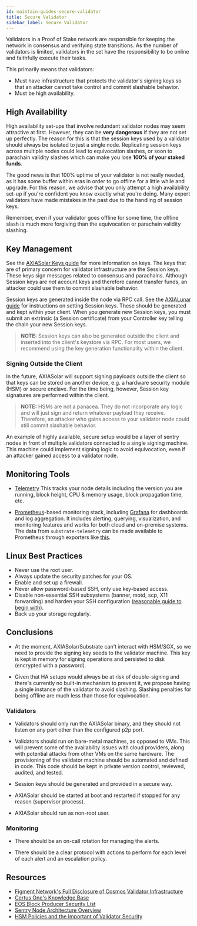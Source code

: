 ```yaml
---
id: maintain-guides-secure-validator
title: Secure Validator
sidebar_label: Secure Validator
---
```


Validators in a Proof of Stake network are responsible for keeping the network in consensus and verifying state transitions. As the number of validators is limited, validators in the set have the responsibility to be online and faithfully execute their tasks.

This primarily means that validators:

- Must have infrastructure that protects the validator's signing keys so that an attacker cannot take control and commit slashable behavior.
- Must be high availability.

## High Availability

High availability set-ups that involve redundant validator nodes may seem attractive at first. However, they can be **very dangerous** if they are not set up perfectly. The reason for this is that the session keys used by a validator should always be isolated to just a single node. Replicating session keys across multiple nodes could lead to equivocation slashes, or soon to parachain validity slashes which can make you lose **100% of your staked funds**.

The good news is that 100% uptime of your validator is not really needed, as it has some buffer within eras in order to go offline for a little while and upgrade. For this reason, we advise that you only attempt a high availability set-up if you're confident you know exactly what you're doing. Many expert validators have made mistakes in the past due to the handling of session keys.

Remember, even if your validator goes offline for some time, the offline slash is much more forgiving than the equivocation or parachain validity slashing.

## Key Management

See the [AXIASolar Keys guide](https://wiki.axiasolar.network/en/latest/axiasolar/learn/keys/) for more information on keys. The keys that are of primary concern for validator infrastructure are the Session keys. These keys sign messages related to consensus and parachains. Although Session keys are _not_ account keys and therefore cannot transfer funds, an attacker could use them to commit slashable behavior.

Session keys are generated inside the node via RPC call. See the [AXIALunar guide](https://wiki.axiasolar.network/docs/en/maintain-guides-how-to-validate-axialunar#set-session-keys) for instructions on setting Session keys. These should be generated and kept within your client. When you generate new Session keys, you must submit an extrinsic (a Session certificate) from your Controller key telling the chain your new Session keys.

> **NOTE:** Session keys can also be generated outside the client and inserted into the client's keystore via RPC. For most users, we recommend using the key generation functionality within the client.

### Signing Outside the Client

In the future, AXIASolar will support signing payloads outside the client so that keys can be stored on another device, e.g. a hardware security module (HSM) or secure enclave. For the time being, however, Session key signatures are performed within the client.

> **NOTE:** HSMs are not a panacea. They do not incorporate any logic and will just sign and return whatever payload they receive. Therefore, an attacker who gains access to your validator node could still commit slashable behavior.

An example of highly available, secure setup would be a layer of sentry nodes in front of multiple validators connected to a single signing machine. This machine could implement signing logic to avoid equivocation, even if an attacker gained access to a validator node.

## Monitoring Tools

- [Telemetry](https://github.com/axia-tech/substrate-telemetry) This tracks your node details including the version you are running, block height, CPU & memory usage, block propagation time, etc.

- [Prometheus](https://prometheus.io/)-based monitoring stack, including [Grafana](https://grafana.com) for dashboards and log aggregation. It includes alerting, querying, visualization, and monitoring features and works for both cloud and on-premise systems. The data from `substrate-telemetry` can be made available to Prometheus through exporters like [this](https://github.com/axia-tech/substrate-telemetry-exporter).

## Linux Best Practices

- Never use the root user.
- Always update the security patches for your OS.
- Enable and set up a firewall.
- Never allow password-based SSH, only use key-based access.
- Disable non-essential SSH subsystems (banner, motd, scp, X11 forwarding) and harden your SSH configuration ([reasonable guide to begin with](https://stribika.github.io/2015/01/04/secure-secure-shell.html)).
- Back up your storage regularly.

## Conclusions

- At the moment, AXIASolar/Substrate can't interact with HSM/SGX, so we need to provide the signing key seeds to the validator machine. This key is kept in memory for signing operations and persisted to disk (encrypted with a password).

- Given that HA setups would always be at risk of double-signing and there's currently no built-in mechanism to prevent it, we propose having a single instance of the validator to avoid slashing. Slashing penalties for being offline are much less than those for equivocation.

### Validators

- Validators should only run the AXIASolar binary, and they should not listen on any port other than the configured p2p port.

- Validators should run on bare-metal machines, as opposed to VMs. This will prevent some of the availability issues with cloud providers, along with potential attacks from other VMs on the same hardware. The provisioning of the validator machine should be automated and defined in code. This code should be kept in private version control, reviewed, audited, and tested.

- Session keys should be generated and provided in a secure way.

- AXIASolar should be started at boot and restarted if stopped for any reason (supervisor process).

- AXIASolar should run as non-root user.

### Monitoring

- There should be an on-call rotation for managing the alerts.

- There should be a clear protocol with actions to perform for each level of each alert and an escalation policy.

## Resources

- [Figment Network's Full Disclosure of Cosmos Validator Infrastructure](https://medium.com/figment-networks/full-disclosure-figments-cosmos-validator-infrastructure-3bc707283967)
- [Certus One's Knowledge Base](https://kb.certus.one/)
- [EOS Block Producer Security List](https://github.com/slowmist/eos-bp-nodes-security-checklist)
- [Sentry Node Architecture Overview](https://forum.cosmos.network/t/sentry-node-architecture-overview/454)
- [HSM Policies and the Important of Validator Security](https://medium.com/loom-network/hsm-policies-and-the-importance-of-validator-security-ec8a4cc1b6f)
